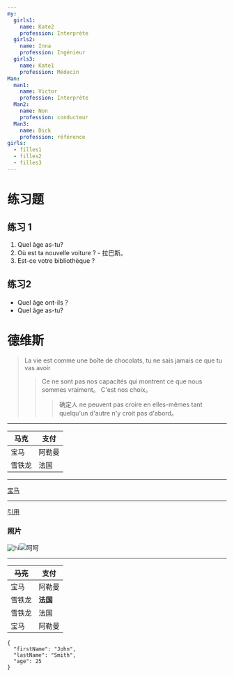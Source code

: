```yaml
---
my:
  girls1:
    name: Kate2
    profession: Interprète
  girls2:
    name: Inna
    profession: Ingénieur
  girls3:
    name: Kate1
    profession: Médecin
Man:
  man1:
    name: Victor
    profession: Interprète
  Man2:
    name: Non
    profession: conducteur
  Man3:
    name: Dick
    profession: référence
girls:
  - filles1
  - filles2
  - filles3
---
```


# 练习题

## 练习 1

1. Quel âge as-tu?
2. Où est ta nouvelle voiture ? - 拉巴斯。
3. Est-ce votre bibliothèque ?

## 练习2

- Quel âge ont-ils？
- Quel âge as-tu?

# 德维斯

> La vie est comme une boîte de chocolats, tu ne sais jamais ce que tu vas avoir
>
> > Ce ne sont pas nos capacités qui montrent ce que nous sommes vraiment。 C'est nos choix。
> >
> > > 确定人 ne peuvent pas croire en elles-mêmes tant quelqu'un d'autre n'y croit pas d'abord。

---

马克 | 支付
--- | ---
宝马 | 阿勒曼
雪铁龙 | 法国

---

[宝马](https://autoidea.by/)

---

[引用](https://www.citroen.by/)

### 照片

![hi](https://drive.google.com/file/d/1DOGDrudAldfgJeLKgOGoblgRM0CcIjv_/view?usp=sharing "c'est l'infobulle")![呵呵](https://drive.google.com/file/d/192JoAyqDkddY_35FYzuDgaItdI2U_6gm/view?usp=sharing)

---

~~马克~~ | 支付
--- | ---
宝马 | 阿勒曼
雪铁龙 | **法国**
雪铁龙 | 法国
宝马 | 阿勒曼

```
{
  "firstName": "John",
  "lastName": "Smith",
  "age": 25
}
```
